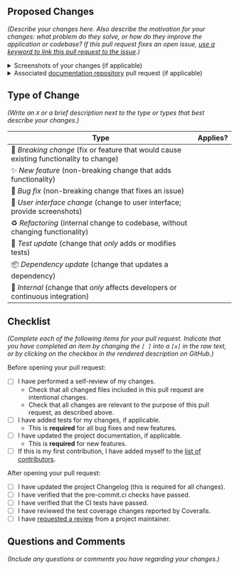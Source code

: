 ## Proposed Changes
*(Describe your changes here. Also describe the motivation for your changes: what problem do they solve, or how do they improve the application or codebase? If this pull request fixes an open issue, [use a keyword to link this pull request to the issue](https://docs.github.com/en/issues/tracking-your-work-with-issues/linking-a-pull-request-to-an-issue#linking-a-pull-request-to-an-issue-using-a-keyword).)*


<details>
<summary>Screenshots of your changes (if applicable)</summary>

</details>

<details>
<summary>Associated <a href="https://github.com/MarkUsProject/Wiki">documentation repository</a> pull request (if applicable)</summary>

</details>

## Type of Change
*(Write an `X` or a brief description next to the type or types that best describe your changes.)*

| Type                                                                                    | Applies? |
|-----------------------------------------------------------------------------------------|----------|
| 🚨 *Breaking change* (fix or feature that would cause existing functionality to change) |          |
| ✨ *New feature* (non-breaking change that adds functionality)                          |          |
| 🐛 *Bug fix* (non-breaking change that fixes an issue)                                  |          |
| 🎨 *User interface change* (change to user interface; provide screenshots)              |          |
| ♻️ *Refactoring* (internal change to codebase, without changing functionality)          |          |
| 🚦 *Test update* (change that *only* adds or modifies tests)                            |          |
| 📦 *Dependency update* (change that updates a dependency)                               |          |
| 🔧 *Internal* (change that *only* affects developers or continuous integration)         |          |


## Checklist
*(Complete each of the following items for your pull request. Indicate that you have completed an item by changing the `[ ]` into a `[x]` in the raw text, or by clicking on the checkbox in the rendered description on GitHub.)*

Before opening your pull request:

- [ ] I have performed a self-review of my changes.
  - Check that all changed files included in this pull request are intentional changes.
  - Check that all changes are relevant to the purpose of this pull request, as described above.
- [ ] I have added tests for my changes, if applicable.
  - This is **required** for all bug fixes and new features.
- [ ] I have updated the project documentation, if applicable.
  - This is **required** for new features.
- [ ] If this is my first contribution, I have added myself to the [list of contributors](../doc/markus-contributors.txt).

After opening your pull request:

- [ ] I have updated the project Changelog (this is required for all changes).
- [ ] I have verified that the pre-commit.ci checks have passed.
- [ ] I have verified that the CI tests have passed.
- [ ] I have reviewed the test coverage changes reported by Coveralls.
- [ ] I have [requested a review](https://docs.github.com/en/pull-requests/collaborating-with-pull-requests/proposing-changes-to-your-work-with-pull-requests/requesting-a-pull-request-review) from a project maintainer.

## Questions and Comments
*(Include any questions or comments you have regarding your changes.)*
